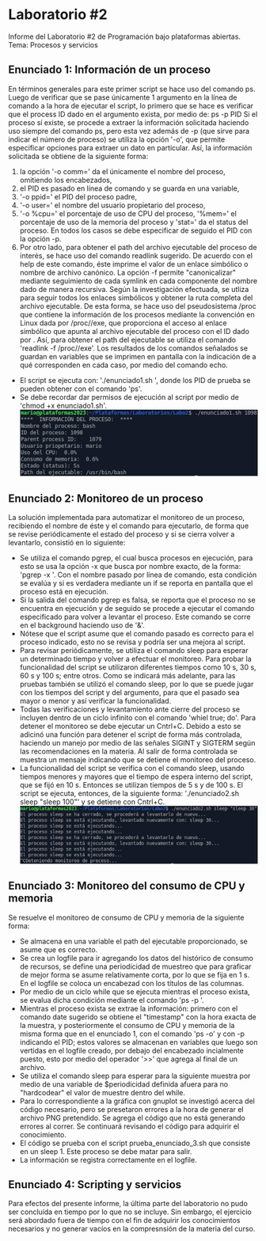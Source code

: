 # Laboratorio #2
Informe del Laboratorio #2 de Programación bajo plataformas abiertas.
Tema: Procesos y servicios
## Enunciado 1: Información de un proceso
En términos generales para este primer script se hace uso del comando ps.
Luego de verificar que se pase únicamente 1 argumento en la línea de comando a la hora de ejecutar el script, lo primero que se hace es verificar que el process ID dado en el argumento exista, por medio de: ps -p PID
Si el proceso sí existe, se procede a extraer la información solicitada haciendo uso siempre del comando ps, pero esta vez además de -p (que sirve para indicar el número de proceso) se utiliza la opción '-o', que permite especificar opciones para extraer un dato en particular. Así, la información solicitada se obtiene de la siguiente forma:
1. la opción '-o comm=' da el únicamente el nombre del proceso, omitiendo los encabezados,
2. el PID es pasado en línea de comando y se guarda en una variable,
3. '-o ppid=' el PID del proceso padre,
4. '-o user=' el nombre del usuario propietario del proceso,
5. '-o %cpu=' el porcentaje de uso de CPU del proceso, '%mem=' el porcentaje de uso de la memoria del proceso y 'stat=' da el status del proceso. En todos los casos se debe especificar de seguido el PID con la opción -p.
6. Por otro lado, para obtener el path del archivo ejecutable del proceso de interés, se hace uso del comando readlink sugerido. De acuerdo con el help de este comando, éste imprime el valor de un enlace simbólico o nombre de archivo canónico. La opción -f permite "canonicalizar" mediante seguimiento de cada symlink en cada componente del nombre dado de manera recursiva. Según la investigación efectuada, se utliza para seguir todos los enlaces simbólicos y obtener la ruta completa del archivo ejecutable. De esta forma, se hace uso del pseudosistema /proc que contiene la información de los procesos mediante la convención en Linux dada por /proc/<PID>/exe, que proporciona el acceso al enlace simbólico que apunta al archivo ejecutable del proceso con el ID dado por <PID>. Así, para obtener el path del ejecutable se utiliza el comando 'readlink -f /proc/<PID>/exe'.
Los resultados de los comandos señalados se guardan en variables que se imprimen en pantalla con la indicación de a qué corresponden en cada caso, por medio del comando echo.
- El script se ejecuta con: './enunciado1.sh <PID>', donde los PID de prueba se pueden obtener con el comando 'ps'.
- Se debe recordar dar permisos de ejecución al script por medio de 'chmod +x enunciado1.sh'.
![Resultados script enunciado 1](https://raw.githubusercontent.com/mareyes1/Labo2/main/resultados_enunciado1.png)
## Enunciado 2: Monitoreo de un proceso
La solución implementada para automatizar el monitoreo de un proceso, recibiendo el nombre de éste y el comando para ejecutarlo, de forma que se revise periódicamente el estado del proceso y si se cierra volver a levantarlo, consistió en lo siguiente:
- Se utiliza el comando pgrep, el cual busca procesos en ejecución, para esto se usa la opción -x que busca por nombre exacto, de la forma: 'pgrep -x <NOMBRE>'. Con el nombre pasado por línea de comando, esta condición se evalúa y si es verdadera mediante un if se reporta en pantalla que el proceso está en ejecución.
- Si la salida del comando pgrep es falsa, se reporta que el proceso no se encuentra en ejecución y de seguido se procede a ejecutar el comando especificado para volver a levantar el proceso. Este comando se corre en el background haciendo uso de '&'.
- Nótese que el script asume que el comando pasado es correcto para el proceso indicado, esto no se revisa y podría ser una mejora al script.
- Para revisar periódicamente, se utiliza el comando sleep para esperar un determinado tiempo y volver a efectuar el monitoreo. Para probar la funcionalidad del script se utilizaron diferentes tiempos como 10 s, 30 s, 60 s y 100 s; entre otros. Como se indicará más adelante, para las pruebas también se utilizó el comando sleep, por lo que se puede jugar con los tiempos del script y del argumento, para que el pasado sea mayor o menor y así verificar la funcionalidad.
- Todas las verificaciones y levantamiento ante cierre del proceso se incluyen dentro de un ciclo infinito con el comando 'whiel true; do'. Para detener el monitoreo se debe ejecutar un Cntrl+C. Debido a esto se adicinó una función para detener el script de forma más controlada, haciendo un manejo por medio de las señales SIGINT y SIGTERM según las recomendaciones en la materia. Al salir de forma controlada se muestra un mensaje indicando que se detiene el monitoreo del proceso.
- La funcionalidad del script se verifica con el comando sleep, usando tiempos menores y mayores que el tiempo de espera interno del script, que se fijó en 10 s. Entonces se utilizan tiempos de 5 s y de 100 s. El script se ejecuta, entonces, de la siguiente forma: './enunciado2.sh sleep "sleep 100"' y se detiene con Cntrl+C.
![Resultados script enunciado 2](https://raw.githubusercontent.com/mareyes1/Labo2/main/resultados_enunciado2.png)
## Enunciado 3: Monitoreo del consumo de CPU y memoria
Se resuelve el monitoreo de consumo de CPU y memoria de la siguiente forma:
- Se almacena en una variable el path del ejecutable proporcionado, se asume que es correcto.
- Se crea un logfile para ir agregando los datos del histórico de consumo de recursos, se define una periodicidad de muestreo que para graficar de mejor forma se asume relativamente corta, por lo que se fija en 1 s. En el logfile se coloca un encabezad con los títulos de las columnas.
- Por medio de un ciclo while que se ejecuta mientras el proceso exista, se evalua dicha condición mediante el comando 'ps -p <PID>'.
- Mientras el proceso exista se extrae la información: primero con el comando date sugerido se obtiene el "timestamp" con la hora exacta de la muestra, y posteriormente el consumo de CPU y memoria de la misma forma que en el enunciado 1, con el comando 'ps -o' y con -p indicando el PID; estos valores se almacenan en variables que luego son vertidas en el logfile creado, por debajo del encabezado incialmente puesto, esto por medio del operador '>>' que agrega al final de un archivo.
- Se utiliza el comando sleep para esperar para la siguiente muestra por medio de una variable de $periodicidad definida afuera para no "hardcodear" el valor de muestre dentro del while.
- Para lo correspondiente a la gráfica con gnuplot se investigó acerca del código necesario, pero se presetaron errores a la hora de generar el archivo PNG pretendido. Se agrega el código que no está generando errores al correr. Se continuará revisando el código para adquirir el conocimiento.
- El código se prueba con el script prueba_enunciado_3.sh que consiste en un sleep 1. Este proceso se debe matar para salir.
- La información se registra correctamente en el logfile.
## Enunciado 4: Scripting y servicios
Para efectos del presente informe, la última parte del laboratorio no pudo ser concluída en tiempo por lo que no se incluye. Sin embargo, el ejercicio será abordado fuera de tiempo con el fin de adquirir los conocimientos necesarios y no generar vacíos en la compresnsión de la materia del curso.
